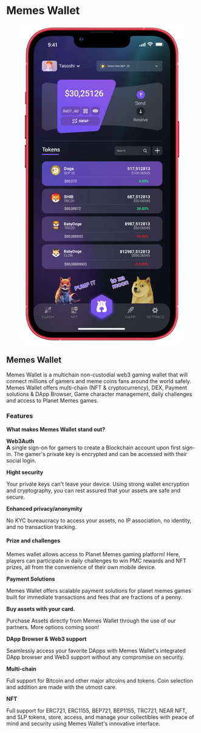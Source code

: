 # Memes Wallet

<figure><img src="../../.gitbook/assets/screenshot-1 (1).png" alt=""><figcaption></figcaption></figure>

## **Memes Wallet**

Memes Wallet is a multichain non-custodial web3 gaming wallet that will connect millions of gamers and meme coins fans around the world safely. Memes Wallet offers multi-chain (NFT & cryptocurrency), DEX, Payment solutions & DApp Browser, Game character management, daily challenges and access to Planet Memes games.

### **Features**

**What makes Memes Wallet stand out?**

**Web3Auth**\
**A** single sign-on for gamers to create a Blockchain account upon first sign-in. The gamer's private key is encrypted and can be accessed with their social login.

**Hight security**

Your private keys can't leave your device. Using strong wallet encryption and cryptography, you can rest assured that your assets are safe and secure.

**Enhanced privacy/anonymity**

No KYC bureaucracy to access your assets, no IP association, no identity, and no transaction tracking.

#### Prize and challenges

Memes wallet allows access to Planet Memes gaming platform! Here, players can participate in daily challenges to win PMC rewards and NFT prizes, all from the convenience of their own mobile device.

**Payment Solutions**

Memes Wallet offers scalable payment solutions for planet memes games built for immediate transactions and fees that are fractions of a penny.

**Buy assets with your card.**

Purchase Assets directly from Memes Wallet through the use of our partners. More options coming soon!

**DApp Browser & Web3 support**

Seamlessly access your favorite DApps with Memes Wallet's integrated DApp browser and Web3 support without any compromise on security.

**Multi-chain**

Full support for Bitcoin and other major altcoins and tokens. Coin selection and addition are made with the utmost care.

**NFT**

Full support for ERC721, ERC1155, BEP721, BEP1155, TRC721, NEAR NFT, and SLP tokens, store, access, and manage your collectibles with peace of mind and security using Memes Wallet's innovative interface.

